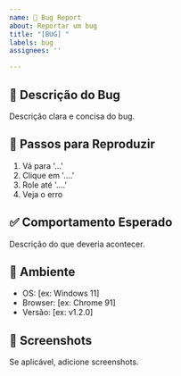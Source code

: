 ```yaml
---
name: 🐛 Bug Report
about: Reportar um bug
title: "[BUG] "
labels: bug
assignees: ''

---
```


## 🐛 Descrição do Bug

Descrição clara e concisa do bug.

## 🔄 Passos para Reproduzir

1. Vá para '...'
2. Clique em '....'
3. Role até '....'
4. Veja o erro

## ✅ Comportamento Esperado

Descrição do que deveria acontecer.

## 📱 Ambiente

- OS: [ex: Windows 11]
- Browser: [ex: Chrome 91]
- Versão: [ex: v1.2.0]

## 📸 Screenshots

Se aplicável, adicione screenshots.